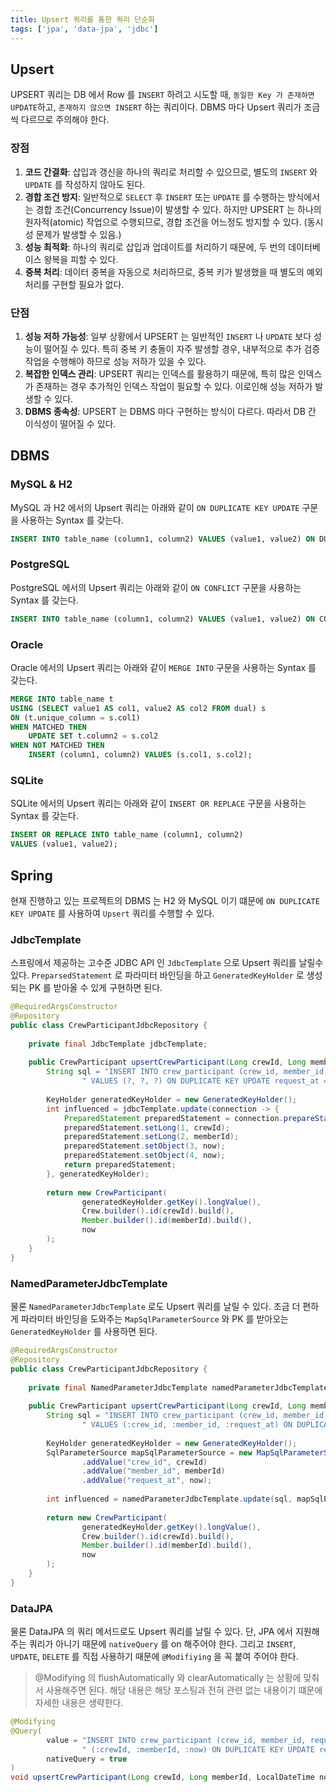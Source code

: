 ```yaml
---
title: Upsert 쿼리를 통한 쿼리 단순화
tags: ['jpa', 'data-jpa', 'jdbc']
---
```


## Upsert
UPSERT 쿼리는 DB 에서 Row 를 `INSERT` 하려고 시도할 때, `동일한 Key 가 존재하면 UPDATE`하고, `존재하지 않으면 INSERT` 하는 쿼리이다. DBMS 마다 Upsert 쿼리가 조금씩 다르므로 주의해야 한다.

### 장점
1. **코드 간결화**: 삽입과 갱신을 하나의 쿼리로 처리할 수 있으므로, 별도의 `INSERT` 와 `UPDATE` 를 작성하지 않아도 된다.
2. **경합 조건 방지**: 일반적으로 `SELECT` 후 `INSERT` 또는 `UPDATE` 를 수행하는 방식에서는 경합 조건(Concurrency Issue)이 발생할 수 있다. 하지만 UPSERT 는 하나의 원자적(atomic) 작업으로 수행되므로, 경합 조건을 어느정도 방지할 수 있다. (동시성 문제가 발생할 수 있음.)
3. **성능 최적화**: 하나의 쿼리로 삽입과 업데이트를 처리하기 때문에, 두 번의 데이터베이스 왕복을 피할 수 있다. 
4. **중복 처리**: 데이터 중복을 자동으로 처리하므로, 중복 키가 발생했을 때 별도의 예외 처리를 구현할 필요가 없다.

### 단점
1. **성능 저하 가능성**: 일부 상황에서 UPSERT 는 일반적인 `INSERT` 나 `UPDATE` 보다 성능이 떨어질 수 있다. 특히 중복 키 충돌이 자주 발생할 경우, 내부적으로 추가 검증 작업을 수행해야 하므로 성능 저하가 있을 수 있다.
2. **복잡한 인덱스 관리**: UPSERT 쿼리는 인덱스를 활용하기 때문에, 특히 많은 인덱스가 존재하는 경우 추가적인 인덱스 작업이 필요할 수 있다. 이로인해 성능 저하가 발생할 수 있다.
3. **DBMS 종속성**: UPSERT 는 DBMS 마다 구현하는 방식이 다르다. 따라서 DB 간 이식성이 떨어질 수 있다.
    

## DBMS
### MySQL & H2
MySQL 과 H2 에서의 Upsert 쿼리는 아래와 같이 `ON DUPLICATE KEY UPDATE` 구문을 사용하는 Syntax 를 갖는다.

```sql
INSERT INTO table_name (column1, column2) VALUES (value1, value2) ON DUPLICATE KEY UPDATE column1 = value1, column2 = value2;
```

### PostgreSQL
PostgreSQL 에서의 Upsert 쿼리는 아래와 같이 `ON CONFLICT` 구문을 사용하는 Syntax 를 갖는다.

```sql
INSERT INTO table_name (column1, column2) VALUES (value1, value2) ON CONFLICT (unique_column) DO UPDATE SET column1 = value1, column2 = value2;
```

### Oracle
Oracle 에서의 Upsert 쿼리는 아래와 같이 `MERGE INTO` 구문을 사용하는 Syntax 를 갖는다.

```sql
MERGE INTO table_name t
USING (SELECT value1 AS col1, value2 AS col2 FROM dual) s
ON (t.unique_column = s.col1)
WHEN MATCHED THEN
    UPDATE SET t.column2 = s.col2
WHEN NOT MATCHED THEN
    INSERT (column1, column2) VALUES (s.col1, s.col2);
```


### SQLite
SQLite 에서의 Upsert 쿼리는 아래와 같이 `INSERT OR REPLACE` 구문을 사용하는 Syntax 를 갖는다.

```sql
INSERT OR REPLACE INTO table_name (column1, column2)
VALUES (value1, value2);
```

## Spring
현재 진행하고 있는 프로젝트의 DBMS 는 H2 와 MySQL 이기 떄문에 `ON DUPLICATE KEY UPDATE` 를 사용하여 `Upsert` 쿼리를 수행할 수 있다.

### JdbcTemplate
스프링에서 제공하는 고수준 JDBC API 인 `JdbcTemplate` 으로 Upsert 쿼리를 날릴수 있다. `PreparsedStatement` 로 파라미터 바인딩을 하고 `GeneratedKeyHolder` 로 생성되는 PK 를 받아올 수 있게 구현하면 된다.

```java
@RequiredArgsConstructor  
@Repository  
public class CrewParticipantJdbcRepository {  
  
    private final JdbcTemplate jdbcTemplate;  
  
    public CrewParticipant upsertCrewParticipant(Long crewId, Long memberId, LocalDateTime now) {  
        String sql = "INSERT INTO crew_participant (crew_id, member_id, request_at)" +  
                " VALUES (?, ?, ?) ON DUPLICATE KEY UPDATE request_at = ?";  
  
        KeyHolder generatedKeyHolder = new GeneratedKeyHolder();  
        int influenced = jdbcTemplate.update(connection -> {  
            PreparedStatement preparedStatement = connection.prepareStatement(sql, new String[]{"id"});  
            preparedStatement.setLong(1, crewId);  
            preparedStatement.setLong(2, memberId);  
            preparedStatement.setObject(3, now);  
            preparedStatement.setObject(4, now);  
            return preparedStatement;  
        }, generatedKeyHolder);  
  
        return new CrewParticipant(  
                generatedKeyHolder.getKey().longValue(),  
                Crew.builder().id(crewId).build(),  
                Member.builder().id(memberId).build(),  
                now  
        );  
    }  
}
```

### NamedParameterJdbcTemplate
물론 `NamedParameterJdbcTemplate` 로도 Upsert 쿼리를 날릴 수 있다. 조금 더 편하게 파라미터 바인딩을 도와주는 `MapSqlParameterSource` 와 PK 를 받아오는 `GeneratedKeyHolder` 를 사용하면 된다.

```java
@RequiredArgsConstructor  
@Repository  
public class CrewParticipantJdbcRepository {  
  
    private final NamedParameterJdbcTemplate namedParameterJdbcTemplate;  
  
    public CrewParticipant upsertCrewParticipant(Long crewId, Long memberId, LocalDateTime now) {  
        String sql = "INSERT INTO crew_participant (crew_id, member_id, request_at)" +  
                " VALUES (:crew_id, :member_id, :request_at) ON DUPLICATE KEY UPDATE request_at = :request_at";  
  
        KeyHolder generatedKeyHolder = new GeneratedKeyHolder();  
        SqlParameterSource mapSqlParameterSource = new MapSqlParameterSource()  
                .addValue("crew_id", crewId)  
                .addValue("member_id", memberId)  
                .addValue("request_at", now);  
  
        int influenced = namedParameterJdbcTemplate.update(sql, mapSqlParameterSource, generatedKeyHolder);  
  
        return new CrewParticipant(  
                generatedKeyHolder.getKey().longValue(),  
                Crew.builder().id(crewId).build(),  
                Member.builder().id(memberId).build(),  
                now  
        );  
    }  
}
```

### DataJPA
물론 DataJPA 의 쿼리 메서드로도 Upsert 쿼리를 날릴 수 있다. 단, JPA 에서 지원해주는 쿼리가 아니기 때문에 `nativeQuery` 를 on 해주어야 한다. 그리고 `INSERT`, `UPDATE`, `DELETE` 를 직접 사용하기 때문에 `@Modifiying` 을 꼭 붙여 주어야 한다.

> @Modifying 의 flushAutomatically 와 clearAutomatically 는 상황에 맞춰서 사용해주면 된다.  해당 내용은 해당 포스팅과 전혀 관련 없는 내용이기 떄문에 자세한 내용은 생략한다.

```java
@Modifying  
@Query(  
        value = "INSERT INTO crew_participant (crew_id, member_id, request_at) VALUES" +  
                " (:crewId, :memberId, :now) ON DUPLICATE KEY UPDATE request_at = :now",  
        nativeQuery = true  
)  
void upsertCrewParticipant(Long crewId, Long memberId, LocalDateTime now);
```

